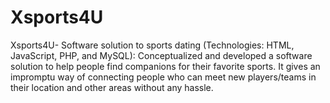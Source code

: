 # Xsports4U
Xsports4U- Software solution to sports dating (Technologies: HTML, JavaScript, PHP, and MySQL): Conceptualized and developed a software solution to help people find companions for their favorite sports. It gives an impromptu way of connecting people who can meet new players/teams in their location and other areas without any hassle.
